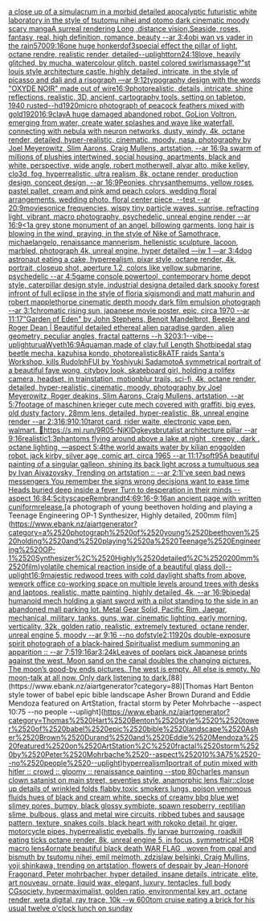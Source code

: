 [a close up of a simulacrum in a morbid detailed apocalyptic futuristic white laboratory in the style of tsutomu nihei and otomo dark cinematic moody scary manga](https://www.ebank.nz/aiartgenerator?category=a%2520close%2520up%2520of%2520a%2520simulacrum%2520in%2520a%2520morbid%2520detailed%2520apocalyptic%2520futuristic%2520white%2520laboratory%2520in%2520the%2520style%2520of%2520tsutomu%2520nihei%2520and%2520otomo%2520dark%2520cinematic%2520moody%2520scary%2520manga)[A surreal rendering Long ,distance vision,Seaside, roses, fantasy, real, high definition, romance, beauty --ar 3:4](https://www.ebank.nz/aiartgenerator?category=A%2520surreal%2520rendering%2520Long%2520%2Cdistance%2520vision%2CSeaside%2C%2520roses%2C%2520fantasy%2C%2520real%2C%2520high%2520definition%2C%2520romance%2C%2520beauty%2520--ar%25203%3A4)[obi wan vs vader in the rain](https://www.ebank.nz/aiartgenerator?category=obi%2520wan%2520vs%2520vader%2520in%2520the%2520rain)[5700](https://www.ebank.nz/aiartgenerator?category=5700)[9:16](https://www.ebank.nz/aiartgenerator?category=9%3A16)[one huge honker](https://www.ebank.nz/aiartgenerator?category=one%2520huge%2520honker)[dof](https://www.ebank.nz/aiartgenerator?category=dof)[3](https://www.ebank.nz/aiartgenerator?category=3)[special effect the pillar of light, octane rendre, realistic render, detailed](https://www.ebank.nz/aiartgenerator?category=special%2520effect%2520the%2520pillar%2520of%2520light%2C%2520octane%2520rendre%2C%2520realistic%2520render%2C%2520detailed)[](https://www.ebank.nz/aiartgenerator?category=)[--uplight](https://www.ebank.nz/aiartgenerator?category=--uplight)[torn](https://www.ebank.nz/aiartgenerator?category=torn)[24:18](https://www.ebank.nz/aiartgenerator?category=24%3A18)[love, heavily glitched, by mucha, watercolour glitch, pastel colored swirls](https://www.ebank.nz/aiartgenerator?category=love%2C%2520heavily%2520glitched%2C%2520by%2520mucha%2C%2520watercolour%2520glitch%2C%2520pastel%2520colored%2520swirls)[massage?"](https://www.ebank.nz/aiartgenerator?category=massage%3F%22)[st louis style architecture castle, highly detailed, intricate, in the style of picasso and dali and a risograph —ar 9:12](https://www.ebank.nz/aiartgenerator?category=st%2520louis%2520style%2520architecture%2520castle%2C%2520highly%2520detailed%2C%2520intricate%2C%2520in%2520the%2520style%2520of%2520picasso%2520and%2520dali%2520and%2520a%2520risograph%2520%E2%80%94ar%25209%3A12)[typography design with the words "OXYDE NOIR" made out of wire](https://www.ebank.nz/aiartgenerator?category=typography%2520design%2520with%2520the%2520words%2520%22OXYDE%2520NOIR%22%2520made%2520out%2520of%2520wire)[16:9](https://www.ebank.nz/aiartgenerator?category=16%3A9)[photorealistic, details, intricate, shine reflections, realistic, 3D, ancient, cartography tools, setting on tabletop, 1940 rusted](https://www.ebank.nz/aiartgenerator?category=photorealistic%2C%2520details%2C%2520intricate%2C%2520shine%2520reflections%2C%2520realistic%2C%25203D%2C%2520ancient%2C%2520cartography%2520tools%2C%2520setting%2520on%2520tabletop%2C%25201940%2520rusted)[--hd](https://www.ebank.nz/aiartgenerator?category=--hd)[1920](https://www.ebank.nz/aiartgenerator?category=1920)[micro photograph of peacock feathers mixed with gold](https://www.ebank.nz/aiartgenerator?category=micro%2520photograph%2520of%2520peacock%2520feathers%2520mixed%2520with%2520gold)[1920](https://www.ebank.nz/aiartgenerator?category=1920)[16:9](https://www.ebank.nz/aiartgenerator?category=16%3A9)[clay](https://www.ebank.nz/aiartgenerator?category=clay)[A huge damaged abandoned robot, GoLion Voltron, emerging from water, create water splashes and wave like waterfall, connecting with nebula with neuron networks, dusty, windy, 4k, octane render, detailed, hyper-realistic, cinematic, moody, nasa, photography by Joel Meyerowitz, Slim Aarons, Craig Mullens, artstation, --ar 16:9](https://www.ebank.nz/aiartgenerator?category=A%2520huge%2520damaged%2520abandoned%2520robot%2C%2520GoLion%2520Voltron%2C%2520emerging%2520from%2520water%2C%2520create%2520water%2520splashes%2520and%2520wave%2520like%2520waterfall%2C%2520connecting%2520with%2520nebula%2520with%2520neuron%2520networks%2C%2520dusty%2C%2520windy%2C%25204k%2C%2520octane%2520render%2C%2520detailed%2C%2520hyper-realistic%2C%2520cinematic%2C%2520moody%2C%2520nasa%2C%2520photography%2520by%2520Joel%2520Meyerowitz%2C%2520Slim%2520Aarons%2C%2520Craig%2520Mullens%2C%2520artstation%2C%2520--ar%252016%3A9)[a swarm of millions of plushies intertwined, social housing, apartments, black and white, perspective, wide angle, robert motherwell, alvar alto, mike kelley, clo3d, fog, hyperrealistic, ultra realism, 8k, octane render, production design, concept design, --ar 16:9](https://www.ebank.nz/aiartgenerator?category=a%2520swarm%2520of%2520millions%2520of%2520plushies%2520intertwined%2C%2520social%2520housing%2C%2520apartments%2C%2520black%2520and%2520white%2C%2520perspective%2C%2520wide%2520angle%2C%2520robert%2520motherwell%2C%2520alvar%2520alto%2C%2520mike%2520kelley%2C%2520clo3d%2C%2520fog%2C%2520hyperrealistic%2C%2520ultra%2520realism%2C%25208k%2C%2520octane%2520render%2C%2520production%2520design%2C%2520concept%2520design%2C%2520--ar%252016%3A9)[Peonies,  chrysanthemums,  yellow roses, pastel pallet,  cream and pink amd peach colors, wedding floral arrangements,  wedding photo, floral center piece, --test  --ar 20:9](https://www.ebank.nz/aiartgenerator?category=Peonies%2C%2520%2520chrysanthemums%2C%2520%2520yellow%2520roses%2C%2520pastel%2520pallet%2C%2520%2520cream%2520and%2520pink%2520amd%2520peach%2520colors%2C%2520wedding%2520floral%2520arrangements%2C%2520%2520wedding%2520photo%2C%2520floral%2520center%2520piece%2C%2520--test%2520%2520--ar%252020%3A9)[movie](https://www.ebank.nz/aiartgenerator?category=movie)[sonice frequencies, wispy tiny particle waves, sunrise, refracting light, vibrant, macro photography, psychedelic, unreal engine render --ar 16:9](https://www.ebank.nz/aiartgenerator?category=sonice%2520frequencies%2C%2520wispy%2520tiny%2520particle%2520waves%2C%2520sunrise%2C%2520refracting%2520light%2C%2520vibrant%2C%2520macro%2520photography%2C%2520psychedelic%2C%2520unreal%2520engine%2520render%2520--ar%252016%3A9)[<1](https://www.ebank.nz/aiartgenerator?category=%3C1)[a grey stone monument of an angel, billowing garments, long hair is blowing in the wind, praying, in the style of Nike of Samothrace, michaelangelo, renaissance mannerism, hellenistic sculpture, lacoon, marbled, photograph 4k, unreal engine, hyper detailed —iw 1 —ar 3:4](https://www.ebank.nz/aiartgenerator?category=a%2520grey%2520stone%2520monument%2520of%2520an%2520angel%2C%2520billowing%2520garments%2C%2520long%2520hair%2520is%2520blowing%2520in%2520the%2520wind%2C%2520praying%2C%2520in%2520the%2520style%2520of%2520Nike%2520of%2520Samothrace%2C%2520michaelangelo%2C%2520renaissance%2520mannerism%2C%2520hellenistic%2520sculpture%2C%2520lacoon%2C%2520marbled%2C%2520photograph%25204k%2C%2520unreal%2520engine%2C%2520hyper%2520detailed%2520%E2%80%94iw%25201%2520%E2%80%94ar%25203%3A4)[dog astronaut eating a cake, hyperrealism, pixar style, octane render, 4k, portrait, closeup shot, aperture 1.2, colors like yellow submarine, psychedelic  --ar 4:5](https://www.ebank.nz/aiartgenerator?category=dog%2520astronaut%2520eating%2520a%2520cake%2C%2520hyperrealism%2C%2520pixar%2520style%2C%2520octane%2520render%2C%25204k%2C%2520portrait%2C%2520closeup%2520shot%2C%2520aperture%25201.2%2C%2520colors%2520like%2520yellow%2520submarine%2C%2520psychedelic%2520%2520--ar%25204%3A5)[game console powertool, contemporary home depot style, caterpillar design style, industrial design](https://www.ebank.nz/aiartgenerator?category=game%2520console%2520powertool%2C%2520contemporary%2520home%2520depot%2520style%2C%2520caterpillar%2520design%2520style%2C%2520industrial%2520design)[a detailed dark spooky forest infront of full eclipse in the style of floria sigismondi and matt mahurin and robert mapplethorpe cinematic depth moody dark film emulsion photograph --ar 3:1](https://www.ebank.nz/aiartgenerator?category=a%2520detailed%2520dark%2520spooky%2520forest%2520infront%2520of%2520full%2520eclipse%2520in%2520the%2520style%2520of%2520floria%2520sigismondi%2520and%2520matt%2520mahurin%2520and%2520robert%2520mapplethorpe%2520cinematic%2520depth%2520moody%2520dark%2520film%2520emulsion%2520photograph%2520--ar%25203%3A1)[chromatic rising sun, japanese movie poster, epic, circa 1970 --ar 11:17](https://www.ebank.nz/aiartgenerator?category=chromatic%2520rising%2520sun%2C%2520japanese%2520movie%2520poster%2C%2520epic%2C%2520circa%25201970%2520--ar%252011%3A17)["Garden of Eden" by John Stephens, Benoit Mandelbrot, Beeple and Roger Dean | Beautiful detailed ethereal alien paradise garden, alien geometry, peculiar angles, fractal patterns --h 320](https://www.ebank.nz/aiartgenerator?category=%22Garden%2520of%2520Eden%22%2520by%2520John%2520Stephens%2C%2520Benoit%2520Mandelbrot%2C%2520Beeple%2520and%2520Roger%2520Dean%2520%7C%2520Beautiful%2520detailed%2520ethereal%2520alien%2520paradise%2520garden%2C%2520alien%2520geometry%2C%2520peculiar%2520angles%2C%2520fractal%2520patterns%2520--h%2520320)[3:1](https://www.ebank.nz/aiartgenerator?category=3%3A1)[--vibe](https://www.ebank.nz/aiartgenerator?category=--vibe)[--uplight](https://www.ebank.nz/aiartgenerator?category=--uplight)[urua](https://www.ebank.nz/aiartgenerator?category=urua)[Wyeth](https://www.ebank.nz/aiartgenerator?category=Wyeth)[16:9](https://www.ebank.nz/aiartgenerator?category=16%3A9)[Aquaman,made of clay,full Length Shot](https://www.ebank.nz/aiartgenerator?category=Aquaman%2Cmade%2520of%2520clay%2Cfull%2520Length%2520Shot)[bipedal stag beetle mecha, kazuhisa kondo, photorealistic](https://www.ebank.nz/aiartgenerator?category=bipedal%2520stag%2520beetle%2520mecha%2C%2520kazuhisa%2520kondo%2C%2520photorealistic)[8k](https://www.ebank.nz/aiartgenerator?category=8k)[ATF raids Santa's Workshop, kills Rudolph](https://www.ebank.nz/aiartgenerator?category=ATF%2520raids%2520Santa%27s%2520Workshop%2C%2520kills%2520Rudolph)[FUI by Yoshiyuki Sadamoto](https://www.ebank.nz/aiartgenerator?category=FUI%2520by%2520Yoshiyuki%2520Sadamoto)[A symmetrical portrait of a beautiful faye wong, cityboy look, skateboard girl, holding a rolifex camera, headset, in trainstation, motionblur trails, sci-fi, 4k, octane render, detailed, hyper-realistic, cinematic, moody, photography by Joel Meyerowitz, Roger deakins, Slim Aarons, Craig Mullens, artstation, --ar 5:7](https://www.ebank.nz/aiartgenerator?category=A%2520symmetrical%2520portrait%2520of%2520a%2520beautiful%2520faye%2520wong%2C%2520cityboy%2520look%2C%2520skateboard%2520girl%2C%2520holding%2520a%2520rolifex%2520camera%2C%2520headset%2C%2520in%2520trainstation%2C%2520motionblur%2520trails%2C%2520sci-fi%2C%25204k%2C%2520octane%2520render%2C%2520detailed%2C%2520hyper-realistic%2C%2520cinematic%2C%2520moody%2C%2520photography%2520by%2520Joel%2520Meyerowitz%2C%2520Roger%2520deakins%2C%2520Slim%2520Aarons%2C%2520Craig%2520Mullens%2C%2520artstation%2C%2520--ar%25205%3A7)[footage of maschinen krieger cute mech covered with graffiti, big eyes, old dusty factory, 28mm lens, detailed, hyper-realistic, 8k, unreal engine render --ar 2:3](https://www.ebank.nz/aiartgenerator?category=footage%2520of%2520maschinen%2520krieger%2520cute%2520mech%2520covered%2520with%2520graffiti%2C%2520big%2520eyes%2C%2520old%2520dusty%2520factory%2C%252028mm%2520lens%2C%2520detailed%2C%2520hyper-realistic%2C%25208k%2C%2520unreal%2520engine%2520render%2520--ar%25202%3A3)[16:9](https://www.ebank.nz/aiartgenerator?category=16%3A9)[10:10](https://www.ebank.nz/aiartgenerator?category=10%3A10)[tarot card, rider waite, electronic vape pen. walmart. 🏬](https://www.ebank.nz/aiartgenerator?category=tarot%2520card%2C%2520rider%2520waite%2C%2520electronic%2520vape%2520pen.%2520walmart.%2520%F0%9F%8F%AC)[<https://s.mj.run/9R05-NjKIDg>](https://www.ebank.nz/aiartgenerator?category=%3Chttps%3A//s.mj.run/9R05-NjKIDg%3E)[keys](https://www.ebank.nz/aiartgenerator?category=keys)[brutalist architecture pillar --ar 9:16](https://www.ebank.nz/aiartgenerator?category=brutalist%2520architecture%2520pillar%2520--ar%25209%3A16)[realistic](https://www.ebank.nz/aiartgenerator?category=realistic)[1:3](https://www.ebank.nz/aiartgenerator?category=1%3A3)[phantoms flying around above a lake at night , creepy , dark , octane lighting, —aspect 5:4](https://www.ebank.nz/aiartgenerator?category=phantoms%2520flying%2520around%2520above%2520a%2520lake%2520at%2520night%2520%2C%2520creepy%2520%2C%2520dark%2520%2C%2520octane%2520lighting%2C%2520%E2%80%94aspect%25205%3A4)[the world awaits water by kilian eng](https://www.ebank.nz/aiartgenerator?category=the%2520world%2520awaits%2520water%2520by%2520kilian%2520eng)[golden robot, jack kirby, silver age, comic art, circa 1965 --ar 11:17](https://www.ebank.nz/aiartgenerator?category=golden%2520robot%2C%2520jack%2520kirby%2C%2520silver%2520age%2C%2520comic%2520art%2C%2520circa%25201965%2520--ar%252011%3A17)[soft](https://www.ebank.nz/aiartgenerator?category=soft)[95](https://www.ebank.nz/aiartgenerator?category=95)[A beautiful painting of a singular galleon, shining its back light across a tumultuous sea by Ivan Aivazovsky, Trending on artstation :: --ar 2:1](https://www.ebank.nz/aiartgenerator?category=A%2520beautiful%2520painting%2520of%2520a%2520singular%2520galleon%2C%2520shining%2520its%2520back%2520light%2520across%2520a%2520tumultuous%2520sea%2520by%2520Ivan%2520Aivazovsky%2C%2520Trending%2520on%2520artstation%2520%3A%3A%2520--ar%25202%3A1)[](https://www.ebank.nz/aiartgenerator?category=)[I've seen bad news messengers  You remember the signs wrong decisions  want to ease time Heads buried deep inside a fever Turn to desperation in their minds --aspect 16:8](https://www.ebank.nz/aiartgenerator?category=I%27ve%2520seen%2520bad%2520news%2520messengers%2520%2520You%2520remember%2520the%2520signs%2520wrong%2520decisions%2520%2520want%2520to%2520ease%2520time%2520Heads%2520buried%2520deep%2520inside%2520a%2520fever%2520Turn%2520to%2520desperation%2520in%2520their%2520minds%2520--aspect%252016%3A8)[4:5](https://www.ebank.nz/aiartgenerator?category=4%3A5)[cityscape](https://www.ebank.nz/aiartgenerator?category=cityscape)[Rembrandt](https://www.ebank.nz/aiartgenerator?category=Rembrandt)[4:6](https://www.ebank.nz/aiartgenerator?category=4%3A6)[9:16](https://www.ebank.nz/aiartgenerator?category=9%3A16)[-](https://www.ebank.nz/aiartgenerator?category=-)[9:16](https://www.ebank.nz/aiartgenerator?category=9%3A16)[an ancient page with written cuniform](https://www.ebank.nz/aiartgenerator?category=an%2520ancient%2520page%2520with%2520written%2520cuniform)[release.](https://www.ebank.nz/aiartgenerator?category=release.)[a photograph of young beethoven holding and playing a Teenage Engineering OP-1 Synthesizer, Highly detailed, 200mm film](https://www.ebank.nz/aiartgenerator?category=a%2520photograph%2520of%2520young%2520beethoven%2520holding%2520and%2520playing%2520a%2520Teenage%2520Engineering%2520OP-1%2520Synthesizer%2C%2520Highly%2520detailed%2C%2520200mm%2520film)[volatile chemical reaction inside of a beautiful glass doll](https://www.ebank.nz/aiartgenerator?category=volatile%2520chemical%2520reaction%2520inside%2520of%2520a%2520beautiful%2520glass%2520doll)[--uplight](https://www.ebank.nz/aiartgenerator?category=--uplight)[16:9](https://www.ebank.nz/aiartgenerator?category=16%3A9)[majestic redwood trees with cold daylight shafts from above, wework office co-working space on multiple levels around trees with desks and laptops, realistic, matte painting, highly detailed, 4k, --ar 16:9](https://www.ebank.nz/aiartgenerator?category=majestic%2520redwood%2520trees%2520with%2520cold%2520daylight%2520shafts%2520from%2520above%2C%2520wework%2520office%2520co-working%2520space%2520on%2520multiple%2520levels%2520around%2520trees%2520with%2520desks%2520and%2520laptops%2C%2520realistic%2C%2520matte%2520painting%2C%2520highly%2520detailed%2C%25204k%2C%2520--ar%252016%3A9)[bipedal humanoid mech holding a giant sword with a pilot standing to the side in an abandoned mall parking lot. Metal Gear Solid, Pacific Rim, Jaegar, mechanical, military, tanks, guns, war, cinematic lighting, early morning, verticality, 32k, golden ratio, realistic, extremely textured, octane render, unreal engine 5, moody --ar 9:16 --no dof](https://www.ebank.nz/aiartgenerator?category=bipedal%2520humanoid%2520mech%2520holding%2520a%2520giant%2520sword%2520with%2520a%2520pilot%2520standing%2520to%2520the%2520side%2520in%2520an%2520abandoned%2520mall%2520parking%2520lot.%2520Metal%2520Gear%2520Solid%2C%2520Pacific%2520Rim%2C%2520Jaegar%2C%2520mechanical%2C%2520military%2C%2520tanks%2C%2520guns%2C%2520war%2C%2520cinematic%2520lighting%2C%2520early%2520morning%2C%2520verticality%2C%252032k%2C%2520golden%2520ratio%2C%2520realistic%2C%2520extremely%2520textured%2C%2520octane%2520render%2C%2520unreal%2520engine%25205%2C%2520moody%2520--ar%25209%3A16%2520--no%2520dof)[style](https://www.ebank.nz/aiartgenerator?category=style)[2:1](https://www.ebank.nz/aiartgenerator?category=2%3A1)[1920s double-exposure spirit photograph of a black-haired Spiritualist medium summoning an apparition :: --ar 7:5](https://www.ebank.nz/aiartgenerator?category=1920s%2520double-exposure%2520spirit%2520photograph%2520of%2520a%2520black-haired%2520Spiritualist%2520medium%2520summoning%2520an%2520apparition%2520%3A%3A%2520--ar%25207%3A5)[1](https://www.ebank.nz/aiartgenerator?category=1)[9:16](https://www.ebank.nz/aiartgenerator?category=9%3A16)[ar3:2](https://www.ebank.nz/aiartgenerator?category=ar3%3A2)[4k](https://www.ebank.nz/aiartgenerator?category=4k)[Leaves of poplars pick Japanese prints against the west. Moon sand on the canal doubles the changing pictures. The moon’s good-by ends pictures. The west is empty. All else is empty. No moon-talk at all now. Only dark listening to dark.](https://www.ebank.nz/aiartgenerator?category=Leaves%2520of%2520poplars%2520pick%2520Japanese%2520prints%2520against%2520the%2520west.%2520Moon%2520sand%2520on%2520the%2520canal%2520doubles%2520the%2520changing%2520pictures.%2520The%2520moon%E2%80%99s%2520good-by%2520ends%2520pictures.%2520The%2520west%2520is%2520empty.%2520All%2520else%2520is%2520empty.%2520No%2520moon-talk%2520at%2520all%2520now.%2520Only%2520dark%2520listening%2520to%2520dark.)[88](https://www.ebank.nz/aiartgenerator?category=88)[Thomas Hart Benton style  tower of babel epic bible landscape Asher Brown Durand and Eddie Mendoza featured on ArtStation, fractal storm by Peter Mohrbache --aspect 10:75 --no people --uplight](https://www.ebank.nz/aiartgenerator?category=Thomas%2520Hart%2520Benton%2520style%2520%2520tower%2520of%2520babel%2520epic%2520bible%2520landscape%2520Asher%2520Brown%2520Durand%2520and%2520Eddie%2520Mendoza%2520featured%2520on%2520ArtStation%2C%2520fractal%2520storm%2520by%2520Peter%2520Mohrbache%2520--aspect%252010%3A75%2520--no%2520people%2520--uplight)[hyperrealism](https://www.ebank.nz/aiartgenerator?category=hyperrealism)[1](https://www.ebank.nz/aiartgenerator?category=1)[portrait of putin mixed with hitler :: crowd :: gloomy :: renaissance painting --stop 80](https://www.ebank.nz/aiartgenerator?category=portrait%2520of%2520putin%2520mixed%2520with%2520hitler%2520%3A%3A%2520crowd%2520%3A%3A%2520gloomy%2520%3A%3A%2520renaissance%2520painting%2520--stop%252080)[charles mansun clown satanist on main street, seventies style, anamorphic lens flair](https://www.ebank.nz/aiartgenerator?category=charles%2520mansun%2520clown%2520satanist%2520on%2520main%2520street%2C%2520seventies%2520style%2C%2520anamorphic%2520lens%2520flair)[::](https://www.ebank.nz/aiartgenerator?category=%3A%3A)[close up details of wrinkled folds flabby,toxic smokers lungs, poison venomous fluids hues of black and cream white. specks of creamy bbq blue wet slimey pores, bumpy, black glossy symbiote, spawn respberry, reptilian slime, bulbous, glass and metal wire circuits, ribbed tubes and sausage pattern, texture, snakes coils, black heart with rokoko detail, hr giger, motorcycle pipes, hyperrealistic eyeballs, fly larvae burrowing, roadkill eating ticks octane render, 8k, unreal engine 5, in focus, symmetrical HDR macro lens](https://www.ebank.nz/aiartgenerator?category=close%2520up%2520details%2520of%2520wrinkled%2520folds%2520flabby%2Ctoxic%2520smokers%2520lungs%2C%2520poison%2520venomous%2520fluids%2520hues%2520of%2520black%2520and%2520cream%2520white.%2520specks%2520of%2520creamy%2520bbq%2520blue%2520wet%2520slimey%2520pores%2C%2520bumpy%2C%2520black%2520glossy%2520symbiote%2C%2520spawn%2520respberry%2C%2520reptilian%2520slime%2C%2520bulbous%2C%2520glass%2520and%2520metal%2520wire%2520circuits%2C%2520ribbed%2520tubes%2520and%2520sausage%2520pattern%2C%2520texture%2C%2520snakes%2520coils%2C%2520black%2520heart%2520with%2520rokoko%2520detail%2C%2520hr%2520giger%2C%2520motorcycle%2520pipes%2C%2520hyperrealistic%2520eyeballs%2C%2520fly%2520larvae%2520burrowing%2C%2520roadkill%2520eating%2520ticks%2520octane%2520render%2C%25208k%2C%2520unreal%2520engine%25205%2C%2520in%2520focus%2C%2520symmetrical%2520HDR%2520macro%2520lens)[4](https://www.ebank.nz/aiartgenerator?category=4)[ornate beautiful black death WAR FLAG , woven from opal and bismuth by tsutomu nihei, emil melmoth, zdzislaw belsinki, Craig Mullins, yoji shinkawa, trending on artstation, flowers of despair by Jean-Honoré Fragonard, Peter mohrbacher, hyper detailed, insane details, intricate, elite, art nouveau, ornate, liquid wax, elegant, luxury, tentacles, full body CGsociety, hypermaximalist, golden ratio, environmental key art, octane render, weta digital, ray trace, 10k --w 600](https://www.ebank.nz/aiartgenerator?category=ornate%2520beautiful%2520black%2520death%2520WAR%2520FLAG%2520%2C%2520woven%2520from%2520opal%2520and%2520bismuth%2520by%2520tsutomu%2520nihei%2C%2520emil%2520melmoth%2C%2520zdzislaw%2520belsinki%2C%2520Craig%2520Mullins%2C%2520yoji%2520shinkawa%2C%2520trending%2520on%2520artstation%2C%2520flowers%2520of%2520despair%2520by%2520Jean-Honor%C3%A9%2520Fragonard%2C%2520Peter%2520mohrbacher%2C%2520hyper%2520detailed%2C%2520insane%2520details%2C%2520intricate%2C%2520elite%2C%2520art%2520nouveau%2C%2520ornate%2C%2520liquid%2520wax%2C%2520elegant%2C%2520luxury%2C%2520tentacles%2C%2520full%2520body%2520CGsociety%2C%2520hypermaximalist%2C%2520golden%2520ratio%2C%2520environmental%2520key%2520art%2C%2520octane%2520render%2C%2520weta%2520digital%2C%2520ray%2520trace%2C%252010k%2520--w%2520600)[tom cruise eating a brick for his usual twelve o'clock lunch on sunday](https://www.ebank.nz/aiartgenerator?category=tom%2520cruise%2520eating%2520a%2520brick%2520for%2520his%2520usual%2520twelve%2520o%27clock%2520lunch%2520on%2520sunday)